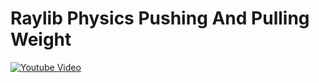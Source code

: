 <h1>Raylib Physics Pushing And Pulling Weight</h1>

 [![Youtube Video](https://img.youtube.com/vi/AAY5MB0gqr8/0.jpg)](https://www.youtube.com/watch?v=AAY5MB0gqr8)
